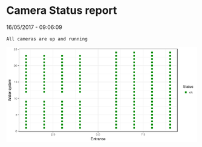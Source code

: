 Camera Status report
================
16/05/2017 - 09:06:09

    All cameras are up and running

![](camreport_files/figure-markdown_github/unnamed-chunk-2-1.png)

